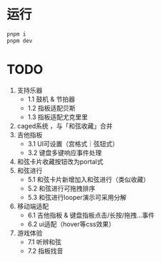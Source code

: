 # 运行

```bash
pnpm i
pnpm dev
```

# TODO

1. 支持乐器
    - 1.1 鼓机 & 节拍器
    - 1.2 指板适配贝斯
    - 1.3 指板适配尤克里里
2. caged系统 ，与「和弦收藏」合并
3. 吉他指板
    - 3.1 UI可设置（宫格式｜弦钮式）
    - 3.2 键盘多键响应事件处理
4. 和弦卡片收藏按钮改为portal式
5. 和弦进行
    - 5.1 和弦卡片新增加入和弦进行（类似收藏）
    - 5.2 和弦进行可拖拽排序
    - 5.3 和弦进行looper演示可采用分解
6. 移动端适配
    - 6.1 吉他指板 & 键盘指板点击/长按/拖拽...事件
    - 6.2 ui适配（hover等css效果）
7. 游戏体验
    - 7.1 听辨和弦
    - 7.2 指板找音


